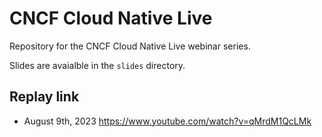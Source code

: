 # CNCF Cloud Native Live

Repository for the CNCF Cloud Native Live webinar series.

Slides are avaialble in the `slides` directory.

## Replay link
- August 9th, 2023 https://www.youtube.com/watch?v=qMrdM1QcLMk

